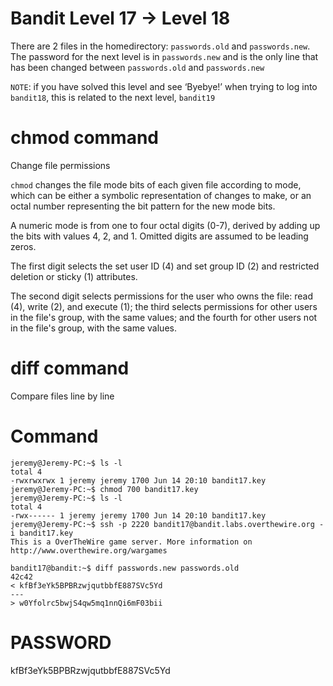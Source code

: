 # Bandit Level 17 -> Level 18

There are 2 files in the homedirectory: `passwords.old` and `passwords.new`. The password for the next level is in `passwords.new` and is the only line that has been changed between `passwords.old` and `passwords.new`

`NOTE`: if you have solved this level and see ‘Byebye!’ when trying to log into `bandit18`, this is related to the next level, `bandit19`

# chmod command

Change file permissions

`chmod` changes the file mode bits of each given file according to mode, which can be either a symbolic representation of changes to make, or an octal number representing the bit pattern for the new mode bits.

A numeric mode is from one to four octal digits (0-7), derived by adding up the bits with values 4, 2, and 1. Omitted digits are assumed to be leading zeros.

The first digit selects the set user ID (4) and set group ID (2) and restricted deletion or sticky (1) attributes.

The second digit selects permissions for the user who owns the file: read (4), write (2), and execute (1); the third selects permissions for other users in the file's group, with the same values; and the fourth for other users not in the file's group, with the same values.

# diff command

Compare files line by line

# Command

```console
jeremy@Jeremy-PC:~$ ls -l
total 4
-rwxrwxrwx 1 jeremy jeremy 1700 Jun 14 20:10 bandit17.key
jeremy@Jeremy-PC:~$ chmod 700 bandit17.key
jeremy@Jeremy-PC:~$ ls -l
total 4
-rwx------ 1 jeremy jeremy 1700 Jun 14 20:10 bandit17.key
jeremy@Jeremy-PC:~$ ssh -p 2220 bandit17@bandit.labs.overthewire.org -i bandit17.key
This is a OverTheWire game server. More information on http://www.overthewire.org/wargames

bandit17@bandit:~$ diff passwords.new passwords.old
42c42
< kfBf3eYk5BPBRzwjqutbbfE887SVc5Yd
---
> w0Yfolrc5bwjS4qw5mq1nnQi6mF03bii
```

# PASSWORD

kfBf3eYk5BPBRzwjqutbbfE887SVc5Yd
